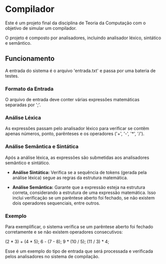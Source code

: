 # Compilador

Este é um projeto final da disciplina de Teoria da Computação com o objetivo de simular um compilador.

O projeto é composto por analisadores, incluindo analisador léxico, sintático e semântico.

## Funcionamento

A entrada do sistema é o arquivo 'entrada.txt' e passa por uma bateria de testes.

### Formato da Entrada

O arquivo de entrada deve conter várias expressões matemáticas separadas por ';'.

### Análise Léxica

As expressões passam pelo analisador léxico para verificar se contêm apenas números, ponto, parênteses e os operadores ('+', '-', '*', '/').

### Análise Semântica e Sintática

Após a análise léxica, as expressões são submetidas aos analisadores semântico e sintático.

- **Análise Sintática:** Verifica se a sequência de tokens (gerada pela análise léxica) segue as regras da estrutura matemática.
  
- **Análise Semântica:** Garante que a expressão esteja na estrutura correta, considerando a estrutura de uma expressão matemática. Isso inclui verificação se um parêntese aberto foi fechado, se não existem dois operadores sequenciais, entre outros.

### Exemplo

Para exemplificar, o sistema verifica se um parêntese aberto foi fechado corretamente e se não existem operadores consecutivos:

(2 * 3) + (4 * 5); 6 - (7 - 8); 9 * (10 / 5); (11 / 3) * 4;

Esse é um exemplo do tipo de entrada que será processada e verificada pelos analisadores no sistema de compilação.
